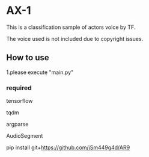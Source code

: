 # AX-1
This is a classification sample of actors voice by TF.

The voice used is not included due to copyright issues.

## How to use
1.please execute "main.py"

### required
tensorflow

tqdm

argparse

AudioSegment

pip install git+https://github.com/jSm449g4d/AR9
